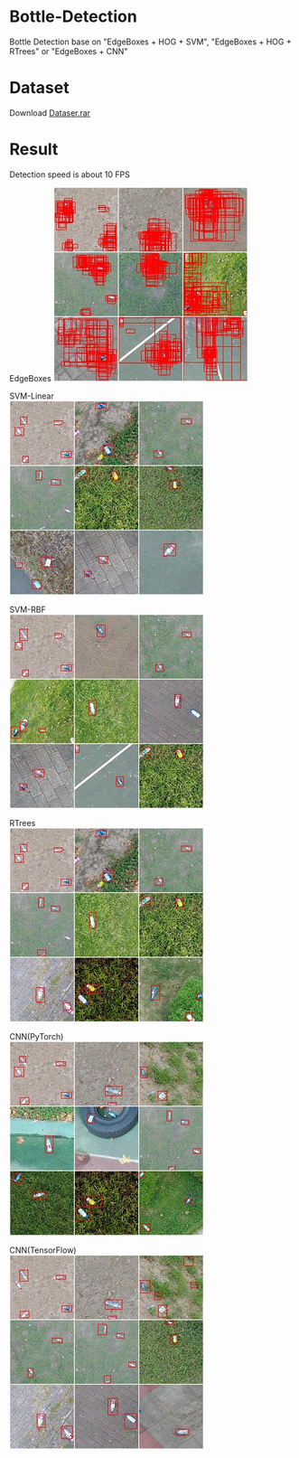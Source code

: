 # Bottle-Detection
Bottle Detection base on "EdgeBoxes + HOG + SVM", "EdgeBoxes + HOG + RTrees" or "EdgeBoxes + CNN"

# Dataset
Download [Dataser.rar](https://media.githubusercontent.com/media/lh9171338/Bottle-Detection/master/Dataset.rar)
# Result
Detection speed is about 10 FPS  

EdgeBoxes
![image](https://github.com/lh9171338/Bottle-Detection/blob/master/Image/Result/EdgeBoxes.jpg)  

SVM-Linear  
![image](https://github.com/lh9171338/Bottle-Detection/blob/master/Image/Result/SVM-Linear.jpg)  

SVM-RBF  
![image](https://github.com/lh9171338/Bottle-Detection/blob/master/Image/Result/SVM-RBF.jpg)  

RTrees  
![image](https://github.com/lh9171338/Bottle-Detection/blob/master/Image/Result/RTrees.jpg)  

CNN(PyTorch)  
![image](https://github.com/lh9171338/Bottle-Detection/blob/master/Image/Result/PyTorch.jpg)  

CNN(TensorFlow)  
![image](https://github.com/lh9171338/Bottle-Detection/blob/master/Image/Result/TensorFlow.jpg)  
